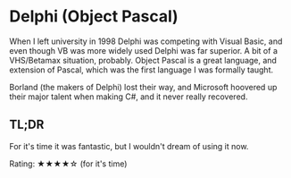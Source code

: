 # Delphi (Object Pascal)

When I left university in 1998 Delphi was competing with Visual Basic, and even though VB was more widely used Delphi was far superior.  A bit of a VHS/Betamax situation, probably.  Object Pascal is a great language, and extension of Pascal, which was the first language I was formally taught.

Borland (the makers of Delphi) lost their way, and Microsoft hoovered up their major talent when making C#, and it never really recovered.

## TL;DR

For it's time it was fantastic, but I wouldn't dream of using it now.

Rating: ★★★★☆ (for it's time)
